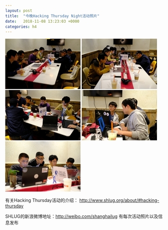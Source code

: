 ```yaml
---
layout: post
title:  "今晚Hacking Thursday Night活动照片"
date:   2018-11-08 13:23:03 +0000
categories: h4
---
```


[<img src='https://raw.githubusercontent.com/shanghailug/res2018/master/ib08.h4/ib08_1945_1200+08.240x160.jpg'>](https://raw.githubusercontent.com/shanghailug/res2018/master/ib08.h4/ib08_1945_1200+08.JPG)
[<img src='https://raw.githubusercontent.com/shanghailug/res2018/master/ib08.h4/ib08_1946_4800+08.240x160.jpg'>](https://raw.githubusercontent.com/shanghailug/res2018/master/ib08.h4/ib08_1946_4800+08.JPG)
[<img src='https://raw.githubusercontent.com/shanghailug/res2018/master/ib08.h4/ib08_1947_4200+08.240x160.jpg'>](https://raw.githubusercontent.com/shanghailug/res2018/master/ib08.h4/ib08_1947_4200+08.JPG)
[<img src='https://raw.githubusercontent.com/shanghailug/res2018/master/ib08.h4/ib08_2033_4600+08.240x160.jpg'>](https://raw.githubusercontent.com/shanghailug/res2018/master/ib08.h4/ib08_2033_4600+08.JPG)
[<img src='https://raw.githubusercontent.com/shanghailug/res2018/master/ib08.h4/ib08_2055_1000+08.240x160.jpg'>](https://raw.githubusercontent.com/shanghailug/res2018/master/ib08.h4/ib08_2055_1000+08.JPG)

有关Hacking Thursday活动的介绍：
http://www.shlug.org/about/#hacking-thursday

SHLUG的新浪微博地址：http://weibo.com/shanghailug 有每次活动照片以及信息发布


